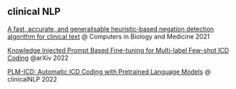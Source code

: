 ## clinical NLP

[A fast, accurate, and generalisable heuristic-based negation detection algorithm for clinical text](https://www.sciencedirect.com/science/article/pii/S001048252100010X?via%3Dihub) @ Computers in Biology and Medicine 2021

[Knowledge Injected Prompt Based Fine-tuning for Multi-label Few-shot ICD Coding](https://arxiv.org/abs/2210.03304) @arXiv 2022

[PLM-ICD: Automatic ICD Coding with Pretrained Language Models](https://aclanthology.org/2022.clinicalnlp-1.2.pdf) @ clinicalNLP 2022